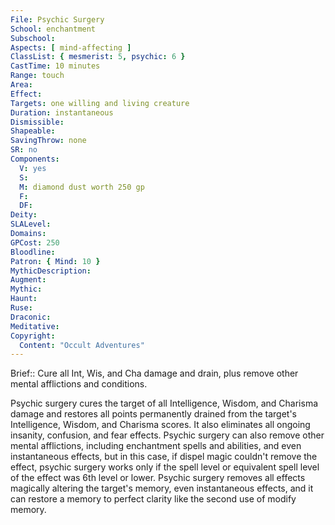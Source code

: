 ```yaml
---
File: Psychic Surgery
School: enchantment
Subschool: 
Aspects: [ mind-affecting ]
ClassList: { mesmerist: 5, psychic: 6 }
CastTime: 10 minutes
Range: touch
Area: 
Effect: 
Targets: one willing and living creature
Duration: instantaneous
Dismissible: 
Shapeable: 
SavingThrow: none
SR: no
Components:
  V: yes
  S: 
  M: diamond dust worth 250 gp
  F: 
  DF: 
Deity: 
SLALevel: 
Domains: 
GPCost: 250
Bloodline: 
Patron: { Mind: 10 }
MythicDescription: 
Augment: 
Mythic: 
Haunt: 
Ruse: 
Draconic: 
Meditative: 
Copyright:
  Content: "Occult Adventures"
---
```

Brief:: Cure all Int, Wis, and Cha damage and drain, plus remove other mental afflictions and conditions.

Psychic surgery cures the target of all Intelligence, Wisdom, and Charisma damage and restores all points permanently drained from the target's Intelligence, Wisdom, and Charisma scores. It also eliminates all ongoing insanity, confusion, and fear effects. Psychic surgery can also remove other mental afflictions, including enchantment spells and abilities, and even instantaneous effects, but in this case, if dispel magic couldn't remove the effect, psychic surgery works only if the spell level or equivalent spell level of the effect was 6th level or lower. Psychic surgery removes all effects magically altering the target's memory, even instantaneous effects, and it can restore a memory to perfect clarity like the second use of modify memory.
